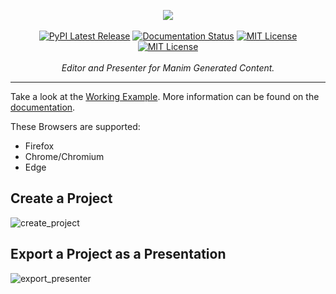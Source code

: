 <p align="center">
    <a href="#"><img src="https://raw.githubusercontent.com/ManimEditorProject/manim_editor/main/manim_editor/app/static/img/banner.png"></a>
    <br />
    <br />
    <a href="https://pypi.org/project/manim-editor/"><img src="https://img.shields.io/pypi/v/manim-editor.svg?style=flat&logo=pypi" alt="PyPI Latest Release"></a>
    <a href="https://manim-editor.readthedocs.io/en/stable/"><img src='https://readthedocs.org/projects/manim-editor/badge/?version=stable' alt='Documentation Status' /></a>
    <a href="http://choosealicense.com/licenses/mit/"><img src="https://img.shields.io/badge/license-MIT-red.svg?style=flat" alt="MIT License"></a>
    <a href="https://github.com/ManimEditorProject/manim_editor/actions/workflows/build_pages.yml"><img src="https://github.com/ManimEditorProject/manim_editor/actions/workflows/build_pages.yml/badge.svg" alt="MIT License"></a>
    <br />
    <br />
    <i>Editor and Presenter for Manim Generated Content.</i>
</p>
<hr />

Take a look at the [Working Example](https://manimeditorproject.github.io/manim_editor/).
More information can be found on the [documentation](https://manim-editor.readthedocs.io/en/stable/).

These Browsers are supported:
- Firefox
- Chrome/Chromium
- Edge

## Create a Project

![create_project](https://raw.githubusercontent.com/ManimEditorProject/manim_editor/main/docs/source/_static/create_project.gif)

## Export a Project as a Presentation

![export_presenter](https://raw.githubusercontent.com/ManimEditorProject/manim_editor/main/docs/source/_static/export_presenter.gif)
